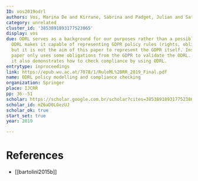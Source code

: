 ```yaml
---
ID: vos2019odrl
authors: Vos, Marina De and Kirrane, Sabrina and Padget, Julian and Satoh, Ken
category: unrelated
cluster_id: '3853891893177523865'
display: vos
due: ODRL serves as a background for our purposes rather than a possible approach.
  ODRL makes it capable of representing GDPR policy rules (rights, obligations, etc.),
  but it is not the aim of this paper to represent the GDPR itself. Instead, this
  paper only uses some obligations from the GDPR to validate the ODRL. Additionally,
  it also demonstrates how to check compliance by using ODRL.
entrytype: inproceedings
link: https://epub.wu.ac.at/7078/1/RuleML%2BRR_2019_Final.pdf
name: ODRL policy modelling and compliance checking
organization: Springer
place: IJCRR
pp: 36--51
scholar: https://scholar.google.com.br/scholar?cites=3853891893177523865&as_sdt=2005&sciodt=0,5&hl=en
scholar_id: mZ6aD0LGezUJ
scholar_ok: true
start_set: true
year: 2019

---
```


# References

- [[bartolini2015b]]
